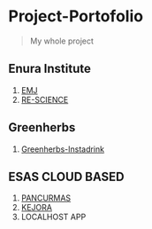 # Project-Portofolio
> My whole project

## Enura Institute
1. [EMJ](https://enurainstitute.com)
2. [RE-SCIENCE](https://re-science.enurainstitute.com)

## Greenherbs
1. [Greenherbs-Instadrink](https://greenherbs-instadrink.com)

## ESAS CLOUD BASED
1. [PANCURMAS](https://pancurmas.esas-soft.com)
2. [KEJORA](https://kejora.esas-soft.com)
3. LOCALHOST APP